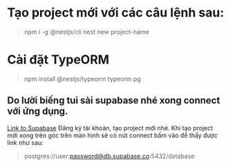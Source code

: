 # Tạo project mới với các câu lệnh sau:
> npm i -g @nestjs/cli
> nest new project-name
# Cài đặt TypeORM
> npm install @nestjs/typeorm typeorm pg
## Do lười biếng tui sài supabase nhé xong connect với ứng dụng.
[Link to Supabase](https://supabase.com/)
Đăng ký tài khoản, tạo project mới nhé.
Khi tạo project mới xong trên góc trên màn hình sẽ có nút connect bấm vào để thấy được link như sau:
> postgres://user:password@db.supabase.co:5432/database
